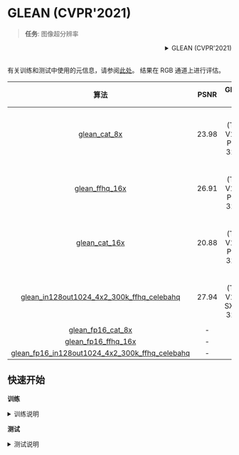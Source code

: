 # GLEAN (CVPR'2021)

> **任务**: 图像超分辨率

<!-- [ALGORITHM] -->

<details>
<summary align="right">GLEAN (CVPR'2021)</summary>

```bibtex
@InProceedings{chan2021glean,
  author = {Chan, Kelvin CK and Wang, Xintao and Xu, Xiangyu and Gu, Jinwei and Loy, Chen Change},
  title = {GLEAN: Generative Latent Bank for Large-Factor Image Super-Resolution},
  booktitle = {Proceedings of the IEEE conference on computer vision and pattern recognition},
  year = {2021}
}
```

</details>

<br/>

有关训练和测试中使用的元信息，请参阅[此处](https://github.com/ckkelvinchan/GLEAN)。 结果在 RGB 通道上进行评估。

|                                         算法                                          | PSNR  |         GPU 信息         |                                          下载                                          |
| :-----------------------------------------------------------------------------------: | :---: | :----------------------: | :------------------------------------------------------------------------------------: |
|                  [glean_cat_8x](/configs/glean/glean_x8_2xb8_cat.py)                  | 23.98 | 2 (Tesla V100-PCIE-32GB) | [模型](https://download.openmmlab.com/mmediting/restorers/glean/glean_cat_8x_20210614-d3ac8683.pth) \| [日志](https://download.openmmlab.com/mmediting/restorers/glean/glean_cat_8x_20210614_145540.log.json) |
|                [glean_ffhq_16x](/configs/glean/glean_x16_2xb8_ffhq.py)                | 26.91 | 2 (Tesla V100-PCIE-32GB) | [模型](https://download.openmmlab.com/mmediting/restorers/glean/glean_ffhq_16x_20210527-61a3afad.pth) \| [日志](https://download.openmmlab.com/mmediting/restorers/glean/glean_ffhq_16x_20210527_194536.log.json) |
|                 [glean_cat_16x](/configs/glean/glean_x16_2xb8_cat.py)                 | 20.88 | 2 (Tesla V100-PCIE-32GB) | [模型](https://download.openmmlab.com/mmediting/restorers/glean/glean_cat_16x_20210527-68912543.pth) \| [日志](https://download.openmmlab.com/mmediting/restorers/glean/glean_cat_16x_20210527_103708.log.json) |
| [glean_in128out1024_4x2_300k_ffhq_celebahq](/configs/glean/glean_in128out1024_4xb2-300k_ffhq-celeba-hq.py) | 27.94 | 4 (Tesla V100-SXM3-32GB) | [模型](https://download.openmmlab.com/mmediting/restorers/glean/glean_in128out1024_4x2_300k_ffhq_celebahq_20210812-acbcb04f.pth) \| [日志](https://download.openmmlab.com/mmediting/restorers/glean/glean_in128out1024_4x2_300k_ffhq_celebahq_20210812_100549.log.json) |
|             [glean_fp16_cat_8x](/configs/glean/glean_x8-fp16_2xb8_cat.py)             |   -   |            -             |                                           -                                            |
|           [glean_fp16_ffhq_16x](/configs/glean/glean_x16-fp16_2xb8_ffhq.py)           |   -   |            -             |                                           -                                            |
| [glean_fp16_in128out1024_4x2_300k_ffhq_celebahq](/configs/glean/glean_in128out1024-fp16_4xb2-300k_ffhq-celeba-hq.py) |   -   |            -             |                                           -                                            |

## 快速开始

**训练**

<details>
<summary>训练说明</summary>

您可以使用以下命令来训练模型。

```shell
# CPU上训练
CUDA_VISIBLE_DEVICES=-1 python tools/train.py configs/glean/glean_x8_2xb8_cat.py

# 单个GPU上训练
python tools/train.py configs/glean/glean_x8_2xb8_cat.py

# 多个GPU上训练
./tools/dist_train.sh configs/glean/glean_x8_2xb8_cat.py 8
```

更多细节可以参考 [train_test.md](/docs/zh_cn/user_guides/train_test.md) 中的 **Train a model** 部分。

</details>

**测试**

<details>
<summary>测试说明</summary>

您可以使用以下命令来测试模型。

```shell
# CPU上测试
CUDA_VISIBLE_DEVICES=-1 python tools/test.py configs/glean/glean_x8_2xb8_cat.py https://download.openmmlab.com/mmediting/restorers/glean/glean_cat_8x_20210614-d3ac8683.pth

# 单个GPU上测试
python tools/test.py configs/glean/glean_x8_2xb8_cat.py https://download.openmmlab.com/mmediting/restorers/glean/glean_cat_8x_20210614-d3ac8683.pth

# 多个GPU上测试
./tools/dist_test.sh configs/glean/glean_x8_2xb8_cat.py https://download.openmmlab.com/mmediting/restorers/glean/glean_cat_8x_20210614-d3ac8683.pth 8
```

更多细节可以参考 [train_test.md](/docs/zh_cn/user_guides/train_test.md) 中的 **Test a pre-trained model** 部分。

</details>
